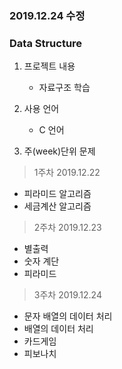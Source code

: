 ### 2019.12.24 수정

### Data Structure

1. 프로젝트 내용
    
    - 자료구조 학습 

2. 사용 언어

    - C 언어

3. 주(week)단위 문제

> 1주차 2019.12.22
- 피라미드 알고리즘
- 세금계산 알고리즘

> 2주차 2019.12.23
- 별출력
- 숫자 계단
- 피라미드

> 3주차 2019.12.24
- 문자 배열의 데이터 처리
- 배열의 데이터 처리
- 카드게임
- 피보나치